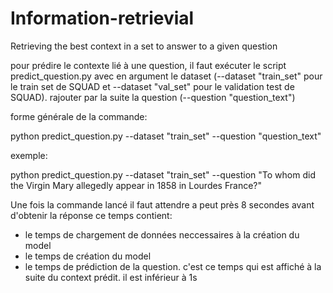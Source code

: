 # Information-retrievial
Retrieving the best context in a set to answer to a given question

pour prédire le contexte lié à une question, il faut exécuter le script predict_question.py avec en argument le dataset (--dataset "train_set" pour le train set de SQUAD et --dataset "val_set" pour le validation test de SQUAD). rajouter par la suite la question (--question "question_text")

forme générale de la commande:

python predict_question.py --dataset "train_set" --question "question_text"

exemple:

python predict_question.py --dataset "train_set" --question "To whom did the Virgin Mary allegedly appear in 1858 in Lourdes France?"


Une fois la commande lancé il faut attendre a peut près 8 secondes avant d'obtenir la réponse ce temps contient:
- le temps de chargement de données neccessaires à la création du model
- le temps de création du model
- le temps de prédiction de la question. c'est ce temps qui est affiché à la suite du context prédit. il est inférieur à 1s
